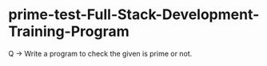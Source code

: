 # prime-test-Full-Stack-Development-Training-Program
Q -> Write a program to check the given is prime or not.
